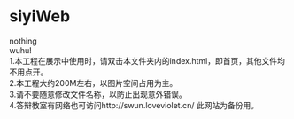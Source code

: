 # siyiWeb
nothing<br>
wuhu!<br>
1.本工程在展示中使用时，请双击本文件夹内的index.html，即首页，其他文件均不用点开。<br>
2.本工程大约200M左右，以图片空间占用为主。<br>
3.请不要随意修改文件名称，以防止出现意外错误。<br>
4.答辩教室有网络也可访问http://swun.loveviolet.cn/ 此网站为备份用。

